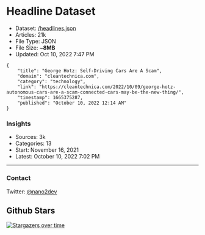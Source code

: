 # Headline Dataset

- Dataset: [/headlines.json](https://raw.githubusercontent.com/fwd/news/master/headlines.json) 
- Articles: 21k
- File Type: JSON
- File Size: ~**8MB**
- Updated: Oct 10, 2022 7:47 PM

```
{
    "title": "George Hotz: Self-Driving Cars Are A Scam",
    "domain": "cleantechnica.com",
    "category": "technology",
    "link": "https://cleantechnica.com/2022/10/09/george-hotz-autonomous-cars-are-a-scam-connected-cars-may-be-the-new-thing/",
    "timestamp": 1665375287,
    "published": "October 10, 2022 12:14 AM"
}
```

### Insights

- Sources: 3k
- Categories: 13
- Start: November 16, 2021
- Latest: October 10, 2022 7:02 PM

---

### Contact 

Twitter: [@nano2dev](https://twitter.com/nano2dev)

## Github Stars

[![Stargazers over time](https://starchart.cc/fwd/news.svg)](https://starchart.cc/fwd/news)
